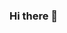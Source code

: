 ### Hi there 👋

<!--
**anurag9034/anurag9034** is a ✨ _special_ ✨ repository because its `README.md` (this file) appears on your GitHub profile.

Here are some ideas to get you started:

- 🔭 I’m currently working on React & Angular Projects
- 🌱 I’m currently learning ...
- 👯 I’m looking to collaborate on ...
🤔 I’m looking for help with anything in which you have expertise.
💬 Ask me about anything, but I may be slow to respond.
📫 How to reach me: kamanurag5@gmail.com
😄 Pronouns: he/his/him
⚡ Fun fact: Carrots🥕🥕 just might turn you orange.
-->
